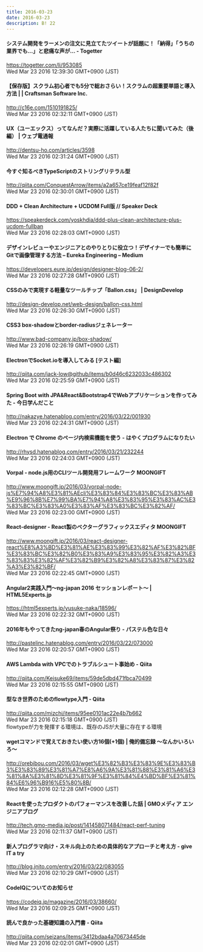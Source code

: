 ```yaml
---
title: 2016-03-23
date: 2016-03-23
description: B! 22
---
```


#### システム開発をラーメンの注文に見立てたツイートが話題に！「納得」「うちの業界でも…」と悲痛な声が… - Togetter
https://togetter.com/li/953085<br>
Wed Mar 23 2016 12:39:30 GMT+0900 (JST)<br>


#### 【保存版】スクラム初心者でも5分で総おさらい！スクラムの超重要単語と導入方法 | | Craftsman Software Inc.
http://c16e.com/1510191825/<br>
Wed Mar 23 2016 02:32:11 GMT+0900 (JST)<br>


#### UX（ユーエックス）ってなんだ？実際に活躍している人たちに聞いてみた（後編） | ウェブ電通報
http://dentsu-ho.com/articles/3598<br>
Wed Mar 23 2016 02:31:24 GMT+0900 (JST)<br>


#### 今すぐ知るべきTypeScriptのストリングリテラル型
http://qiita.com/ConquestArrow/items/a2a657ce19feaf12f82f<br>
Wed Mar 23 2016 02:30:01 GMT+0900 (JST)<br>


#### DDD + Clean Architecture + UCDOM Full版 // Speaker Deck
https://speakerdeck.com/yoskhdia/ddd-plus-clean-architecture-plus-ucdom-fullban<br>
Wed Mar 23 2016 02:28:03 GMT+0900 (JST)<br>


#### デザインレビューやエンジニアとのやりとりに役立つ！デザイナーでも簡単にGitで画像管理する方法 – Eureka Engineering – Medium
https://developers.eure.jp/design/designer-blog-06-2/<br>
Wed Mar 23 2016 02:27:28 GMT+0900 (JST)<br>


#### CSSのみで実現する軽量なツールチップ「Ballon.css」 | DesignDevelop
http://design-develop.net/web-design/ballon-css.html<br>
Wed Mar 23 2016 02:26:30 GMT+0900 (JST)<br>


#### CSS3 box-shadowとborder-radiusジェネレーター
http://www.bad-company.jp/box-shadow/<br>
Wed Mar 23 2016 02:26:19 GMT+0900 (JST)<br>


#### ElectronでSocket.ioを導入してみる [テスト編]
http://qiita.com/jack-low@github/items/b0d46c6232033c486302<br>
Wed Mar 23 2016 02:25:59 GMT+0900 (JST)<br>


#### Spring Boot with JPA&React&Bootstrap4でWebアプリケーションを作ってみた - 今日学んだこと
http://nakazye.hatenablog.com/entry/2016/03/22/001930<br>
Wed Mar 23 2016 02:24:31 GMT+0900 (JST)<br>


####  Electron で Chrome のページ内検索機能を使う - はやくプログラムになりたい
http://rhysd.hatenablog.com/entry/2016/03/21/232244<br>
Wed Mar 23 2016 02:24:03 GMT+0900 (JST)<br>


#### Vorpal - node.js用のCLIツール開発用フレームワーク MOONGIFT
http://www.moongift.jp/2016/03/vorpal-node-js%E7%94%A8%E3%81%AEcli%E3%83%84%E3%83%BC%E3%83%AB%E9%96%8B%E7%99%BA%E7%94%A8%E3%83%95%E3%83%AC%E3%83%BC%E3%83%A0%E3%83%AF%E3%83%BC%E3%82%AF/<br>
Wed Mar 23 2016 02:23:00 GMT+0900 (JST)<br>


#### React-designer - React製のベクターグラフィックスエディタ MOONGIFT
http://www.moongift.jp/2016/03/react-designer-react%E8%A3%BD%E3%81%AE%E3%83%99%E3%82%AF%E3%82%BF%E3%83%BC%E3%82%B0%E3%83%A9%E3%83%95%E3%82%A3%E3%83%83%E3%82%AF%E3%82%B9%E3%82%A8%E3%83%87%E3%82%A3%E3%82%BF/<br>
Wed Mar 23 2016 02:22:45 GMT+0900 (JST)<br>


#### Angular2実践入門〜ng-japan 2016 セッションレポート〜 | HTML5Experts.jp
https://html5experts.jp/yusuke-naka/18596/<br>
Wed Mar 23 2016 02:22:32 GMT+0900 (JST)<br>


#### 2016年もやってきたng-japan春のAngular祭り - パステル色な日々
http://pastelinc.hatenablog.com/entry/2016/03/22/073000<br>
Wed Mar 23 2016 02:20:57 GMT+0900 (JST)<br>


#### AWS Lambda with VPCでのトラブルシュート事始め - Qiita
http://qiita.com/Keisuke69/items/59de5dbd471fbca70499<br>
Wed Mar 23 2016 02:15:55 GMT+0900 (JST)<br>


#### 型なき世界のためのflowtype入門 - Qiita
http://qiita.com/mizchi/items/95ee0101ac22e4b7b662<br>
Wed Mar 23 2016 02:15:18 GMT+0900 (JST)<br>
flowtypeが力を発揮する環境は、既存のJSが大量に存在する環境


#### wgetコマンドで覚えておきたい使い方16個(+1個) | 俺的備忘録 〜なんかいろいろ〜
http://orebibou.com/2016/03/wget%E3%82%B3%E3%83%9E%E3%83%B3%E3%83%89%E3%81%A7%E8%A6%9A%E3%81%88%E3%81%A6%E3%81%8A%E3%81%8D%E3%81%9F%E3%81%84%E4%BD%BF%E3%81%84%E6%96%B916%E5%80%8B/<br>
Wed Mar 23 2016 02:12:28 GMT+0900 (JST)<br>


#### Reactを使ったプロダクトのパフォーマンスを改善した話 | GMOメディア エンジニアブログ
http://tech.gmo-media.jp/post/141458071484/react-perf-tuning<br>
Wed Mar 23 2016 02:11:37 GMT+0900 (JST)<br>


#### 新人プログラマ向け・スキル向上のための具体的なアプローチと考え方 - give IT a try
http://blog.jnito.com/entry/2016/03/22/083055<br>
Wed Mar 23 2016 02:10:29 GMT+0900 (JST)<br>


#### CodeIQについてのお知らせ
https://codeiq.jp/magazine/2016/03/38660/<br>
Wed Mar 23 2016 02:09:25 GMT+0900 (JST)<br>


#### 読んで良かった基礎知識の入門書 - Qiita
http://qiita.com/seizans/items/3412bdaa4a70673445de<br>
Wed Mar 23 2016 02:02:01 GMT+0900 (JST)<br>



